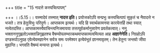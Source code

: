 +++
title = "15 नादत्ते कस्यचित्पापम्"

+++
।।5.15।। यस्मादेवं तस्मात् **नादत्त इति।** प्रयोजकोऽपि सन्प्रभुः
कस्यचित्पापं सुकृतं च नैवादत्ते न भजते। तत्र हेतुःविभुः परिपूर्णः।
आप्तकाम इत्यर्थः। यदि हि स्वार्थकामनया कारयेत्तर्हि तथा स्यात्
नत्वेतदस्ति। आप्तकामस्यैवाचिन्त्यनिजमायया तत्तत्पूर्वकर्मानुसारेण
प्रवर्तकत्वात्। ननु भक्ताननुगृह्णतोऽभक्तान्निगृह्णतश्च
वैषम्योपलम्भात्कथमाप्तकामत्वमित्यत आह **अज्ञानेनेति।** निग्रहोऽपि
दण्डरूपोऽनुग्रह एवेत्येवमज्ञानेन सर्वत्र समः परमेश्वर इत्येवंभूतं
ज्ञानमावृतम्। तेन हेतुना जन्तवो जीवा मुह्यन्ति। भगवति वैषम्यं मन्यन्त
इत्यर्थः।
